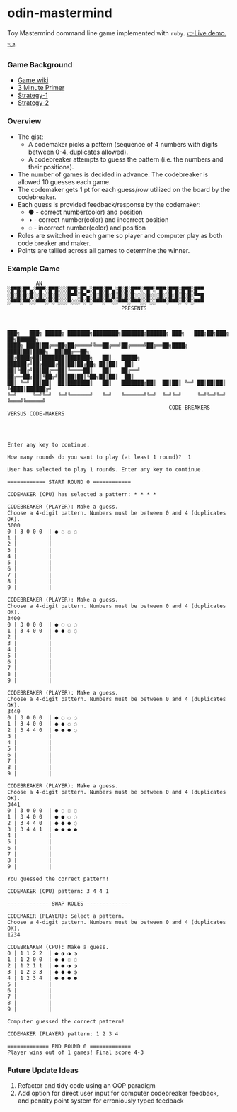 # odin-mastermind
Toy Mastermind command line game implemented with `ruby`. [👉Live demo.👈](https://replit.com/@KevinKuei/Mastermind#main.rb).

### Game Background
* [Game wiki](https://en.wikipedia.org/wiki/Mastermind_(board_game))
* [3 Minute Primer](https://www.youtube.com/watch?v=dMHxyulGrEk)
* [Strategy-1](https://puzzling.stackexchange.com/questions/546/clever-ways-to-solve-mastermind)
* [Strategy-2](https://en.wikipedia.org/wiki/Mastermind_(board_game)#Worst_case:_Five-guess_algorithm)

### Overview
* The gist:
  * A codemaker picks a pattern (sequence of 4 numbers with digits between 0-4, duplicates allowed).
  * A codebreaker attempts to guess the pattern (i.e. the numbers and their positions).
* The number of games is decided in advance. The codebreaker is allowed 10 guesses each game.
* The codemaker gets 1 pt for each guess/row utilized on the board by the codebreaker.
* Each guess is provided feedback/response by the codemaker:
  * ● - correct number(color) and position
  * ◑ - correct number(color) and incorrect position
  * ◌ - incorrect number(color) and position
* Roles are switched in each game so player and computer play as both code breaker and maker.
* Points are tallied across all games to determine the winner.

### Example Game
```
         AN
░█▀█░█▀▄░▀█▀░█▀█░░░█▀█░█▀▄░█▀█░█▀▄░█░█░█▀▀░▀█▀░▀█▀░█▀█░█▀█░█▀▀
░█░█░█░█░░█░░█░█░░░█▀▀░█▀▄░█░█░█░█░█░█░█░░░░█░░░█░░█░█░█░█░▀▀█
░▀▀▀░▀▀░░▀▀▀░▀░▀░░░▀░░░▀░▀░▀▀▀░▀▀░░▀▀▀░▀▀▀░░▀░░▀▀▀░▀▀▀░▀░▀░▀▀▀
                                    PRESENTS



███╗   ███╗ █████╗ ███████╗████████╗███████╗██████╗ ███╗   ███╗██╗███╗   ██╗██████╗
████╗ ████║██╔══██╗██╔════╝╚══██╔══╝██╔════╝██╔══██╗████╗ ████║██║████╗  ██║██╔══██╗
██╔████╔██║███████║███████╗   ██║   █████╗  ██████╔╝██╔████╔██║██║██╔██╗ ██║██║  ██║
██║╚██╔╝██║██╔══██║╚════██║   ██║   ██╔══╝  ██╔══██╗██║╚██╔╝██║██║██║╚██╗██║██║  ██║
██║ ╚═╝ ██║██║  ██║███████║   ██║   ███████╗██║  ██║██║ ╚═╝ ██║██║██║ ╚████║██████╔╝
╚═╝     ╚═╝╚═╝  ╚═╝╚══════╝   ╚═╝   ╚══════╝╚═╝  ╚═╝╚═╝     ╚═╝╚═╝╚═╝  ╚═══╝╚═════╝
                                                   CODE-BREAKERS VERSUS CODE-MAKERS




Enter any key to continue.  

How many rounds do you want to play (at least 1 round)?  1

User has selected to play 1 rounds. Enter any key to continue.

============ START ROUND 0 ============ 

CODEMAKER (CPU) has selected a pattern: * * * * 

CODEBREAKER (PLAYER): Make a guess.
Choose a 4-digit pattern. Numbers must be between 0 and 4 (duplicates OK).
3000
0 | 3 0 0 0  | ● ◌ ◌ ◌ 
1 |          |         
2 |          |         
3 |          |         
4 |          |         
5 |          |         
6 |          |         
7 |          |         
8 |          |         
9 |          |         

CODEBREAKER (PLAYER): Make a guess.
Choose a 4-digit pattern. Numbers must be between 0 and 4 (duplicates OK).
3400
0 | 3 0 0 0  | ● ◌ ◌ ◌ 
1 | 3 4 0 0  | ● ● ◌ ◌ 
2 |          |         
3 |          |         
4 |          |         
5 |          |         
6 |          |         
7 |          |         
8 |          |         
9 |          |         

CODEBREAKER (PLAYER): Make a guess.
Choose a 4-digit pattern. Numbers must be between 0 and 4 (duplicates OK).
3440
0 | 3 0 0 0  | ● ◌ ◌ ◌ 
1 | 3 4 0 0  | ● ● ◌ ◌ 
2 | 3 4 4 0  | ● ● ● ◌ 
3 |          |         
4 |          |         
5 |          |         
6 |          |         
7 |          |         
8 |          |         
9 |          |         

CODEBREAKER (PLAYER): Make a guess.
Choose a 4-digit pattern. Numbers must be between 0 and 4 (duplicates OK).
3441
0 | 3 0 0 0  | ● ◌ ◌ ◌ 
1 | 3 4 0 0  | ● ● ◌ ◌ 
2 | 3 4 4 0  | ● ● ● ◌ 
3 | 3 4 4 1  | ● ● ● ● 
4 |          |         
5 |          |         
6 |          |         
7 |          |         
8 |          |         
9 |          |         

You guessed the correct pattern!

CODEMAKER (CPU) pattern: 3 4 4 1 

------------- SWAP ROLES -------------- 

CODEMAKER (PLAYER): Select a pattern.
Choose a 4-digit pattern. Numbers must be between 0 and 4 (duplicates OK).
1234

CODEBREAKER (CPU): Make a guess.
0 | 1 1 2 2  | ● ◑ ◑ ◑ 
1 | 1 2 0 0  | ● ● ◌ ◌ 
2 | 1 2 1 1  | ● ● ◑ ◑ 
3 | 1 2 3 3  | ● ● ● ◑ 
4 | 1 2 3 4  | ● ● ● ● 
5 |          |         
6 |          |         
7 |          |         
8 |          |         
9 |          |         

Computer guessed the correct pattern!

CODEMAKER (PLAYER) pattern: 1 2 3 4 

============= END ROUND 0 ============= 
Player wins out of 1 games! Final score 4-3
```

### Future Update Ideas
1. Refactor and tidy code using an OOP paradigm
2. Add option for direct user input for computer codebreaker feedback, and penalty point system for erroniously typed feedback
